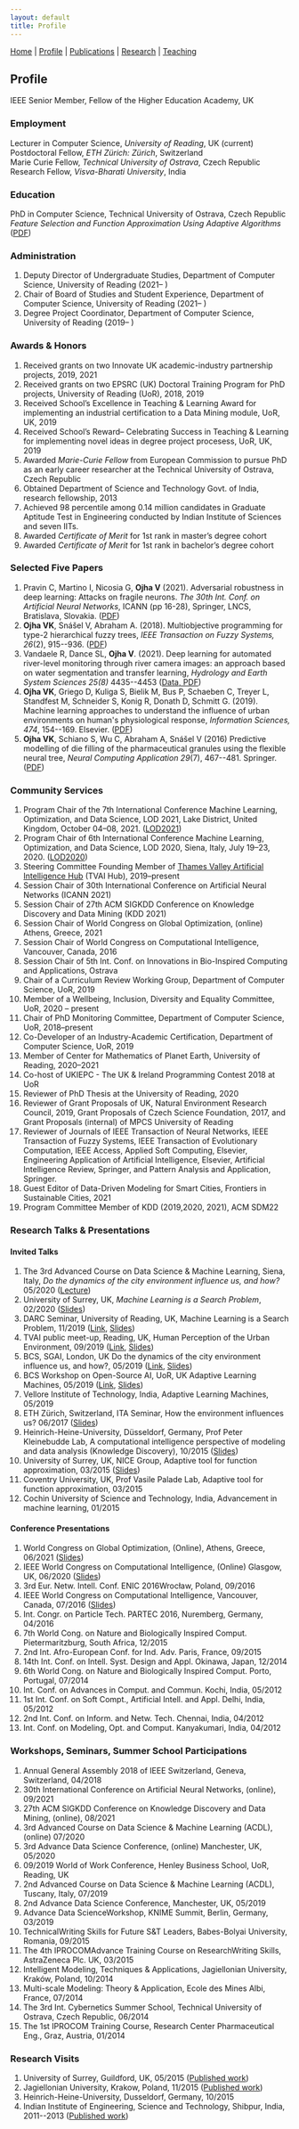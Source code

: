 ```yaml
---
layout: default
title: Profile
---
```

<a href="{{site.baseurl}}/index">Home</a> | 
<a href="{{site.baseurl}}/profile">Profile</a> | 
<a href="{{site.baseurl}}/publications">Publications</a> | 
<a href="{{site.baseurl}}/research">Research</a> | 
<a href="{{site.baseurl}}/teaching">Teaching</a>

## Profile

IEEE Senior Member, Fellow of the Higher Education Academy, UK

### Employment
Lecturer in Computer Science, _University of Reading_, UK (current) <br>
Postdoctoral Fellow, _ETH Zürich: Zürich_, Switzerland <br>
Marie Curie Fellow, _Technical University of Ostrava_, Czech Republic <br>
Research Fellow, _Visva-Bharati University_, India <br>

### Education
PhD in Computer Science, Technical University of Ostrava, Czech Republic <br>
_Feature Selection and Function Approximation Using Adaptive Algorithms_ (<a href="https://dspace.vsb.cz/handle/10084/112274?locale-attribute=en" target="_blank">PDF</a>)  <br>
<!--Advisors | Prof Vaclav Snášel, TUO, Czech Republic and Prof Ajith Abraham, MIR Labs, United States <br> -->

### Administration
1. Deputy Director of Undergraduate Studies, Department of Computer Science, University of Reading (2021– )
1. Chair of Board of Studies and Student Experience, Department of Computer Science, University of Reading (2021– )
1. Degree Project Coordinator, Department of Computer Science, University of Reading (2019– )

### Awards & Honors
1. Received grants on two Innovate UK academic-industry partnership projects, 2019, 2021 
1. Received grants on two EPSRC (UK) Doctoral Training Program for PhD projects, University of Reading (UoR), 2018, 2019 
1. Received School’s Excellence in Teaching & Learning Award for implementing an industrial certification to a Data Mining module, UoR, UK, 2019
1. Received School’s Reward– Celebrating Success in Teaching & Learning for implementing novel ideas in degree project procesess, UoR, UK, 2019
1. Awarded _Marie-Curie Fellow_ from European Commission to pursue PhD as an early career researcher at the Technical University of Ostrava, Czech Republic
1. Obtained Department of Science and Technology Govt. of India, research fellowship, 2013
1. Achieved 98 percentile among 0.14 million candidates in Graduate Aptitude Test in Engineering conducted by Indian Institute of Sciences and seven IITs.
1. Awarded _Certificate of Merit_ for 1st rank in master’s degree cohort
1. Awarded _Certificate of Merit_ for 1st rank in bachelor’s degree cohort
<!--6. Obtained 3rd place at Breaking the Wall of Perception of Cities at Falling Walls Lab, Paris, France, 2017 -->

### Selected Five Papers
1. Pravin C, Martino I, Nicosia G, **Ojha V** (2021). Adversarial robustness in deep learning: Attacks on fragile neurons. _The 30th Int. Conf. on Artificial Neural Networks_, ICANN (pp 16-28), Springer, LNCS, Bratislava, Slovakia. (<a href="https://centaur.reading.ac.uk/99457/" target="_blank">PDF</a>)
1. **Ojha VK**, Snášel V, Abraham A. (2018). Multiobjective programming for type-2 hierarchical fuzzy trees, _IEEE Transaction on Fuzzy Systems, 26_(2), 915--936. (<a href="https://arxiv.org/abs/1705.05769" target="_blank">PDF</a>)
1. Vandaele R, Dance SL, **Ojha V**. (2021). Deep learning for automated river-level monitoring through river camera images: an approach based on water segmentation and transfer learning, _Hydrology and Earth System Sciences 25(8)_ 4435--4453 (<a href="https://doi.org/10.5194/hess-25-4435-2021" target="_blank">Data, PDF</a>)
1. **Ojha VK**, Griego D, Kuliga S, Bielik M, Bus P, Schaeben C, Treyer L, Standfest M, Schneider S, Konig R, Donath D,  Schmitt G. (2019). Machine learning approaches to understand the influence of urban environments on human's physiological response, _Information Sciences, 474_, 154--169. Elsevier. (<a href="https://arxiv.org/abs/1812.06128" target="_blank">PDF</a>)
1. **Ojha VK**, Schiano S,  Wu C, Abraham A, Snášel V (2016) Predictive modelling of die filling of the pharmaceutical granules using the flexible neural tree,  _Neural Computing Application 29_(7), 467--481. Springer. (<a href="https://arxiv.org/abs/1709.04318" target="_blank">PDF</a>) 


### Community Services
1. Program Chair of the 7th International Conference Machine Learning, Optimization, and Data Science,
LOD 2021, Lake District, United Kingdom, October 04–08, 2021. (<a href="https://lod2021.icas.cc/" target="_blank">LOD2021</a>)
1. Program Chair of 6th International Conference Machine Learning, Optimization, and Data Science,
LOD 2020, Siena, Italy, July 19–23, 2020. (<a href="https://lod2020.icas.xyz/" target="_blank">LOD2020</a>)
1. Steering Committee Founding Member of <a href="https://tvsp.herokuapp.com/" target="_blank">Thames Valley Artificial Intelligence Hub</a> (TVAI Hub), 2019–present
1. Session Chair of 30th International Conference on Artificial Neural Networks (ICANN 2021)
1. Session Chair of 27th ACM SIGKDD Conference on Knowledge Discovery and Data Mining (KDD 2021)
1. Session Chair of World Congress on Global Optimization, (online) Athens, Greece, 2021
1. Session Chair of World Congress on Computational Intelligence, Vancouver, Canada, 2016
1. Session Chair of 5th Int. Conf. on Innovations in Bio-Inspired Computing and Applications, Ostrava
1. Chair of a Curriculum Review Working Group, Department of Computer Science, UoR, 2019
1. Member of a Wellbeing, Inclusion, Diversity and Equality Committee, UoR, 2020 – present
1. Chair of PhD Monitoring Committee, Department of Computer Science, UoR, 2018–present
1. Co-Developer of an Industry-Academic Certification, Department of Computer Science, UoR, 2019
1. Member of Center for Mathematics of Planet Earth, University of Reading, 2020–2021
1. Co-host of UKIEPC - The UK & Ireland Programming Contest 2018 at UoR
1. Reviewer of PhD Thesis at the University of Reading, 2020
1. Reviewer of Grant Proposals of UK, Natural Environment Research Council, 2019, 
Grant Proposals of Czech Science Foundation, 2017, 
and Grant Proposals (internal) of MPCS University of Reading
1. Reviewer of Journals of IEEE Transaction of Neural Networks, IEEE Transaction of Fuzzy Systems,
IEEE Transaction of Evolutionary Computation, IEEE Access, Applied Soft Computing, Elsevier, Engineering
Application of Artificial Intelligence, Elsevier, Artificial Intelligence Review, Springer, and
Pattern Analysis and Application, Springer.
1. Guest Editor of Data-Driven Modeling for Smart Cities, Frontiers in Sustainable Cities, 2021
1. Program Committee Member of KDD (2019,2020, 2021), ACM SDM22
<!-- Co-organiser of BCS open source AI workshop, 2019 -->

### Research Talks & Presentations

#### Invited Talks
1. The 3rd Advanced Course on Data Science & Machine Learning, Siena, Italy, _Do the dynamics of the city
environment influence us, and how?_ 05/2020 (<a href="https://acdl2020.icas.xyz/lecturers/" target="_blank">Lecture</a>)
1. University of Surrey, UK, _Machine Learning is a Search Problem_, 02/2020 (<a href="https://github.com/ojhavk/ojhavk.github.io/blob/main/data/Research_Talks/Surrey/ML_Is_A_Search_Prob_VOjha.pdf" target="_blank">Slides</a>)
1. DARC Seminar, University of Reading, UK, Machine Learning is a Search Problem, 11/2019 (<a href="https://research.reading.ac.uk/met-darc/news-and-events/darc-seminar-series/" target="_blank">Link</a>, <a href="https://github.com/ojhavk/ojhavk.github.io/blob/main/data/Research_Talks/Surrey/ML_Is_A_Search_Prob_VOjha.pdf" target="_blank">Slides</a>)
1. TVAI public meet-up, Reading, UK, Human Perception of the Urban Environment, 09/2019 (<a href="https://www.meetup.com/Thames-Valley-Artificial-Intelligence-Meetup/events/263027968/" target="_blank">Link</a>, <a href="https://archive.arch.ethz.ch/esum/downloads/presentations/ESUM_Full_presenation.pdf" target="_blank">Slides</a>)
1. BCS, SGAI, London, UK Do the dynamics of the city environment influence us, and how?, 05/2019 (<a href="https://www.bcs.org/events-calendar/2019/may/uk-symposium-on-knowledge-discovery-and-data-mining-2019-bcs-sgai-the-specialist-group-on-artificial-intelligence/" target="_blank">Link</a>, <a href="https://archive.arch.ethz.ch/esum/downloads/presentations/ESUM_Full_presenation.pdf" target="_blank">Slides</a>)
1. BCS Workshop on Open-Source AI, UoR, UK Adaptive Learning Machines, 05/2019 (<a href="https://ossg.bcs.org/blog/event/open-source-ai-april-2019/" target="_blank">Link</a>, <a href="https://ossg.bcs.org/wp-content/uploads/04-19-varun.pdf" target="_blank">Slides</a>)
1. Vellore Institute of Technology, India, Adaptive Learning Machines, 05/2019
1. ETH Zürich, Switzerland, ITA Seminar, How the environment influences us? 06/2017 (<a href="https://archive.arch.ethz.ch/esum/downloads/presentations/ESUM_Full_presenation.pdf" target="_blank">Slides</a>)
1. Heinrich-Heine-University, Düsseldorf, Germany, Prof Peter Kleinebudde Lab, A computational intelligence
perspective of modeling and data analysis (Knowledge Discovery), 10/2015 (<a href="https://github.com/ojhavk/ojhavk.github.io/blob/main/data/Research_Talks/Dusseldorf/Varun_Dusseldorf_IPROCOM.pdf" target="_blank">Slides</a>)
1. University of Surrey, UK, NICE Group, Adaptive tool for function approximation, 03/2015 (<a href="https://github.com/ojhavk/ojhavk.github.io/blob/main/data/Research_Talks/Surrey/03_2015_Varun_UK_FNT_CS.pdf" target="_blank">Slides</a>)
1. Coventry University, UK, Prof Vasile Palade Lab, Adaptive tool for function approximation, 03/2015
1. Cochin University of Science and Technology, India, Advancement in machine learning, 01/2015

#### Conference Presentations
1. World Congress on Global Optimization, (Online), Athens, Greece, 06/2021 (<a href="https://github.com/ojhavk/ojhavk.github.io/blob/main/data/Research_Talks/Confrence_Presentations/2021_WCGO.pdf" target="_blank">Slides</a>)
1. IEEE World Congress on Computational Intelligence, (Online) Glasgow, UK, 06/2020 (<a href="https://github.com/ojhavk/ojhavk.github.io/blob/main/data/Research_Talks/Confrence_Presentations/2020_WCCI.pdf" target="_blank">Slides</a>)
1. 3rd Eur. Netw. Intell. Conf. ENIC 2016Wrocław, Poland, 09/2016
1. IEEE World Congress on Computational Intelligence, Vancouver, Canada, 07/2016 (<a href="https://github.com/ojhavk/ojhavk.github.io/blob/main/data/Research_Talks/Confrence_Presentations/2016_WCCI.pdf" target="_blank">Slides</a>)
1. Int. Congr. on Particle Tech. PARTEC 2016, Nuremberg, Germany, 04/2016
1. 7th World Cong. on Nature and Biologically Inspired Comput. Pietermaritzburg, South Africa, 12/2015
1. 2nd Int. Afro-European Conf. for Ind. Adv. Paris, France, 09/2015
1. 14th Int. Conf. on Intell. Syst. Design and Appl. Okinawa, Japan, 12/2014
1. 6th World Cong. on Nature and Biologically Inspired Comput. Porto, Portugal, 07/2014
1. Int. Conf. on Advances in Comput. and Commun. Kochi, India, 05/2012
1. 1st Int. Conf. on Soft Compt., Artificial Intell. and Appl. Delhi, India, 05/2012
1. 2nd Int. Conf. on Inform. and Netw. Tech. Chennai, India, 04/2012
1. Int. Conf. on Modeling, Opt. and Comput. Kanyakumari, India, 04/2012

### Workshops, Seminars, Summer School Participations
1. Annual General Assembly 2018 of IEEE Switzerland, Geneva, Switzerland, 04/2018
1. 30th International Conference on Artificial Neural Networks, (online), 09/2021
1. 27th ACM SIGKDD Conference on Knowledge Discovery and Data Mining, (online), 08/2021
1. 3rd Advanced Course on Data Science & Machine Learning (ACDL), (online) 07/2020
1. 3rd Advance Data Science Conference, (online) Manchester, UK, 05/2020
1. 09/2019 World of Work Conference, Henley Business School, UoR, Reading, UK
1. 2nd Advanced Course on Data Science & Machine Learning (ACDL), Tuscany, Italy, 07/2019
1. 2nd Advance Data Science Conference, Manchester, UK, 05/2019
1. Advance Data ScienceWorkshop, KNIME Summit, Berlin, Germany, 03/2019
1. TechnicalWriting Skills for Future S&T Leaders, Babes-Bolyai University, Romania, 09/2015
1. The 4th IPROCOMAdvance Training Course on ResearchWriting Skills, AstraZeneca Plc. UK, 03/2015
1. Intelligent Modeling, Techniques & Applications, Jagiellonian University, Kraków, Poland, 10/2014
1. Multi-scale Modeling: Theory & Application, Ecole des Mines Albi, France, 07/2014
1. The 3rd Int. Cybernetics Summer School, Technical University of Ostrava, Czech Republic, 06/2014
1. The 1st IPROCOM Training Course, Research Center Pharmaceutical Eng., Graz, Austria, 01/2014

### Research Visits
1. University of Surrey, Guildford, UK, 05/2015 (<a href="https://arxiv.org/abs/1709.04318" target="_blank">Published work</a>)
1. Jagiellonian University, Krakow, Poland, 11/2015 (<a href="https://doi.org/10.2147/IJN.S71847" target="_blank">Published work</a>)
1. Heinrich-Heine-University, Dusseldorf, Germany, 10/2015
1. Indian Institute of Engineering, Science and Technology, Shibpur, India, 2011--2013 (<a href="https://arxiv.org/abs/1707.00561" target="_blank">Published work</a>)

<!---### Professional Membership
1. Senior Member, Institute of Electrical and Electronics Engineers (IEEE)
1. Member, Association for Computing Machinery (ACM)--->

